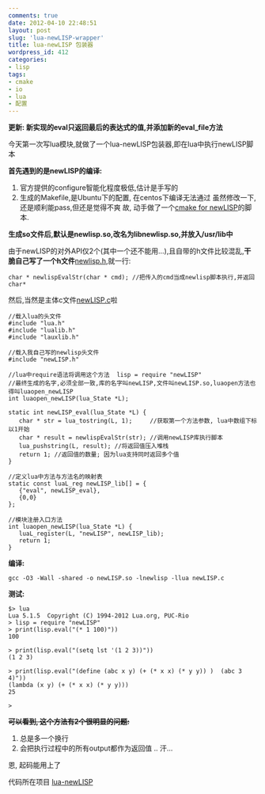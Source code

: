 ```yaml
---
comments: true
date: 2012-04-10 22:48:51
layout: post
slug: 'lua-newLISP-wrapper'
title: lua-newLISP 包装器
wordpress_id: 412
categories:
- lisp
tags:
- cmake
- io
- lua
- 配置
---
```


**更新: 新实现的eval只返回最后的表达式的值,并添加新的eval_file方法**

今天第一次写lua模块,就做了一个lua-newLISP包装器,即在lua中执行newLISP脚本

**首先遇到的是newLISP的编译:**
1. 官方提供的configure智能化程度极低,估计是手写的
2. 生成的Makefile,是Ubuntu下的配置, 在centos下编译无法通过
虽然修改一下,还是顺利能pass,但还是觉得不爽
故, 动手做了一个[cmake for newLISP](https://gist.github.com/2351735)的脚本.

**生成so文件后,默认是newlisp.so,改名为libnewlisp.so,并放入/usr/lib中**

由于newLISP的对外API仅2个(其中一个还不能用...),且自带的h文件比较混乱,**干脆自己写了一个h文件**[newlisp.h](https://github.com/wendal/lua-newlisp/blob/master/newLISP.h),就一行:

    
    
    char * newlispEvalStr(char * cmd); //把传入的cmd当成newlisp脚本执行,并返回char*
    



然后,当然是主体c文件[newLISP.c](https://github.com/wendal/lua-newlisp/blob/master/newLISP.c)啦

    
    
    //载入lua的头文件
    #include "lua.h"
    #include "lualib.h"
    #include "lauxlib.h"
    
    //载入我自己写的newlisp头文件
    #include "newLISP.h"
    
    //lua中require语法将调用这个方法  lisp = require "newLISP"
    //最终生成的名字,必须全部一致,库的名字叫newLISP,文件叫newLISP.so,luaopen方法也得叫luaopen_newLISP
    int luaopen_newLISP(lua_State *L);
    
    static int newLISP_eval(lua_State *L) {
       char * str = lua_tostring(L, 1);     //获取第一个方法参数, lua中数组下标以1开始
       char * result = newlispEvalStr(str); //调用newLISP库执行脚本
       lua_pushstring(L, result); //将返回值压入堆栈
       return 1; //返回值的数量; 因为lua支持同时返回多个值
    }
    
    //定义lua中方法与方法名的映射表
    static const luaL_reg newLISP_lib[] = {
       {"eval", newLISP_eval},
       {0,0}
    };
    
    //模块注册入口方法
    int luaopen_newLISP(lua_State *L) {
       luaL_register(L, "newLISP", newLISP_lib);
       return 1;
    }
    



**编译:**

    
    
    gcc -O3 -Wall -shared -o newLISP.so -lnewlisp -llua newLISP.c
    



**测试:**

    
    
    $> lua
    Lua 5.1.5  Copyright (C) 1994-2012 Lua.org, PUC-Rio
    > lisp = require "newLISP"
    > print(lisp.eval("(* 1 100)"))
    100
    
    > print(lisp.eval("(setq lst '(1 2 3))"))
    (1 2 3)
    
    > print(lisp.eval("(define (abc x y) (+ (* x x) (* y y)) )  (abc 3 4)"))
    (lambda (x y) (+ (* x x) (* y y)))
    25
    
    > 
    




<del>**可以看到, 这个方法有2个很明显的问题:**
1. 总是多一个换行
2. 会把执行过程中的所有output都作为返回值 .. 汗...</del>


恩, 起码能用上了

代码所在项目 [lua-newLISP](https://github.com/wendal/lua-newlisp)
